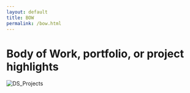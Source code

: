 ```yaml
---
layout: default
title: BOW
permalink: /bow.html
---
```


# Body of Work, portfolio, or project highlights

![DS_Projects](https://github.com/user-attachments/assets/d97695b9-0932-4a55-bc13-384420c0f1c3)
